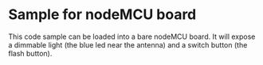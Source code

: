 # Sample for nodeMCU board

This code sample can be loaded into a bare nodeMCU board.
It will expose a dimmable light (the blue led near the
antenna) and a switch button (the flash button).

